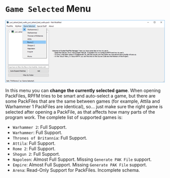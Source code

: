 # `Game Selected` Menu

![I'm a man of many games...](./../images/image9.png)

In this menu you can **change the currently selected game**. When opening PackFiles, RPFM tries to be smart and auto-select a game, but there are some PackFiles that are the same between games (for example, Attila and Warhammer 1 PackFiles are identical), so... just make sure the right game is selected after opening a PackFile, as that affects how many parts of the program work. The complete list of supported games is:
- `Warhammer 2`: Full Support. 
- `Warhammer`: Full Support. 
- `Thrones of Britannia`: Full Support. 
- `Attila`: Full Support. 
- `Rome 2`: Full Support. 
- `Shogun 2`: Full Support. 
- `Napoleon`: Almost Full Support. Missing `Generate PAK File` support. 
- `Empire`: Almost Full Support. Missing `Generate PAK File` support.
- `Arena`: Read-Only Support for PackFiles. Incomplete schema. 
